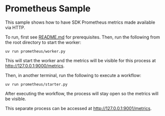 # Prometheus Sample

This sample shows how to have SDK Prometheus metrics made available via HTTP.

To run, first see [README.md](../README.md) for prerequisites. Then, run the following from the root directory to start the
worker:

    uv run prometheus/worker.py

This will start the worker and the metrics will be visible for this process at http://127.0.0.1:9000/metrics.

Then, in another terminal, run the following to execute a workflow:

    uv run prometheus/starter.py

After executing the workflow, the process will stay open so the metrics will be visible.

This separate process can be accessed at
http://127.0.0.1:9001/metrics.